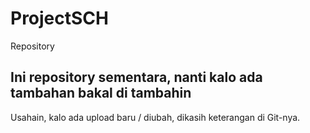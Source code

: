 # ProjectSCH
Repository

## Ini repository sementara, nanti kalo ada tambahan bakal di tambahin ##
Usahain, kalo ada upload baru / diubah, dikasih keterangan di Git-nya.
